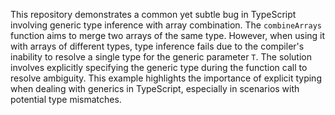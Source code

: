 This repository demonstrates a common yet subtle bug in TypeScript involving generic type inference with array combination. The `combineArrays` function aims to merge two arrays of the same type. However, when using it with arrays of different types, type inference fails due to the compiler's inability to resolve a single type for the generic parameter `T`. The solution involves explicitly specifying the generic type during the function call to resolve ambiguity.  This example highlights the importance of explicit typing when dealing with generics in TypeScript, especially in scenarios with potential type mismatches.